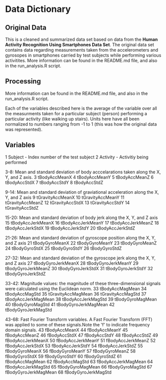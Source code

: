 Data Dictionary
======
Original Data
------
This is a cleaned and summarized data set based on data from the **Human Activity Recognition Using Smartphones Data Set**.  The original data set contains data regarding measurements taken from the accelerometers and gyrosopes in smartphones carried by test subjects while performing various activitites.  More information can be found in the README.md file, and also in the run_analysis.R
script.

Processing
------
More information can be found in the README.md file, and also in the run_analysis.R script.

Each of the variables described here is the average of the variable over all the measurments taken for a particular subject (person) performing a particular activity (like walking up stairs).  Units here have all been normalized to numbers ranging from -1 to 1 (this was how the original data was represented).

Variables
------
1 Subject - Index number of the test subject
2 Activity - Activitiy being performed

3-8: Mean and standard deviation of body acccelarations taken along the X, Y, and Z axis.
3   tBodyAccMeanX
4   tBodyAccMeanY
5   tBodyAccMeanZ
6   tBodyAccStdX
7   tBodyAccStdY
8   tBodyAccStdZ

9-14: Mean and standard deviation of graviational acceleration along the X, Y, and Z axis
9   tGravityAccMeanX
10  tGravityAccMeanY
11  tGravityAccMeanZ
12  tGravityAccStdX
13  tGravityAccStdY
14  tGravityAccStdZ

15-20: Mean and standard deviation of body jerk along the X, Y, and Z axis
15	tBodyAccJerkMeanX
16	tBodyAccJerkMeanY
17	tBodyAccJerkMeanZ
18	tBodyAccJerkStdX
19	tBodyAccJerkStdY
20	tBodyAccJerkStdZ

21-26: Mean and standard deviation of gyroscope position along the X, Y, and Z axis
21	tBodyGyroMeanX
22	tBodyGyroMeanY
23	tBodyGyroMeanZ
24	tBodyGyroStdX
25	tBodyGyroStdY
26	tBodyGyroStdZ

27-32: Mean and standard deviation of the gyroscope jerk along the X, Y, and Z axis
27	tBodyGyroJerkMeanX
28	tBodyGyroJerkMeanY
29	tBodyGyroJerkMeanZ
30	tBodyGyroJerkStdX
31	tBodyGyroJerkStdY
32	tBodyGyroJerkStdZ

33-42: Magnitude values: the magnitude of these three-dimensional signals were calculated using the Euclidean norm.
33	tBodyAccMagMean
34	tBodyAccMagStd
35	tGravityAccMagMean
36	tGravityAccMagStd
37	tBodyAccJerkMagMean
38	tBodyAccJerkMagStd
39	tBodyGyroMagMean
40	tBodyGyroMagStd
41	tBodyGyroJerkMagMean
42	tBodyGyroJerkMagStd

43-68: Fast Fourier Transform variables.  A Fast Fourier Transform (FFT) was applied to some of these signals.Note the 'f' to indicate frequency domain signals.
43	fBodyAccMeanX
44	fBodyAccMeanY
45	fBodyAccMeanZ
46	fBodyAccStdX
47	fBodyAccStdY
48	fBodyAccStdZ
49	fBodyAccJerkMeanX
50	fBodyAccJerkMeanY
51	fBodyAccJerkMeanZ
52	fBodyAccJerkStdX
53	fBodyAccJerkStdY
54	fBodyAccJerkStdZ
55	fBodyGyroMeanX
56	fBodyGyroMeanY
57	fBodyGyroMeanZ
58	fBodyGyroStdX
59	fBodyGyroStdY
60	fBodyGyroStdZ
61	fBodyAccMagMean
62	fBodyAccMagStd
63	fBodyAccJerkMagMean
64	fBodyAccJerkMagStd
65	fBodyGyroMagMean
66	fBodyGyroMagStd
67	fBodyGyroJerkMagMean
68	fBodyGyroJerkMagStd